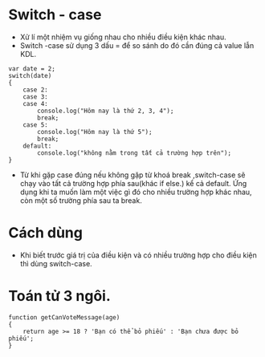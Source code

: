 # Switch - case
+ Xử lí một nhiệm vụ giống nhau cho nhiều điều kiện khác nhau.
+ Switch -case sử dụng 3 dấu = để so sánh do đó cần đúng cả value lẫn KDL.

```
var date = 2;
switch(date)
{
    case 2:
    case 3:
    case 4:
        console.log("Hôm nay là thứ 2, 3, 4");
        break;
    case 5:
        console.log("Hôm nay là thứ 5");
        break;
    default:
        console.log("không nằm trong tất cả trường hợp trên");
}
```
+ Từ khi gặp case đúng nếu không gặp từ khoá break ,switch-case sẽ chạy vào tất cả trường hợp phía sau(khác if else.) kể cả default. Ứng dụng khi ta muốn làm một việc gì đó cho nhiều trường hợp khác nhau, còn một số  trường phía sau ta break.

# Cách dùng
+ Khi biết trước giá trị của điều kiện và có nhiều trường hợp cho điều kiện thì dùng switch-case.

# Toán tử 3 ngôi.
```
function getCanVoteMessage(age)
{
    return age >= 18 ? 'Bạn có thể bỏ phiếu' : 'Bạn chưa được bỏ phiếu';
}
```
